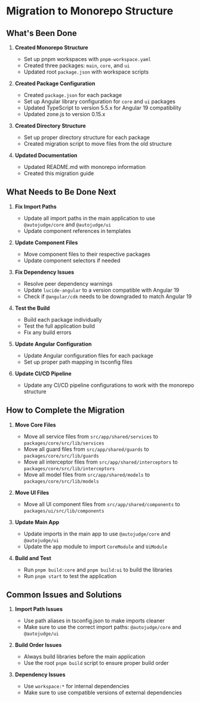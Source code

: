 # Migration to Monorepo Structure

## What's Been Done

1. **Created Monorepo Structure**
   - Set up pnpm workspaces with `pnpm-workspace.yaml`
   - Created three packages: `main`, `core`, and `ui`
   - Updated root `package.json` with workspace scripts

2. **Created Package Configuration**
   - Created `package.json` for each package
   - Set up Angular library configuration for `core` and `ui` packages
   - Updated TypeScript to version 5.5.x for Angular 19 compatibility
   - Updated zone.js to version 0.15.x

3. **Created Directory Structure**
   - Set up proper directory structure for each package
   - Created migration script to move files from the old structure

4. **Updated Documentation**
   - Updated README.md with monorepo information
   - Created this migration guide

## What Needs to Be Done Next

1. **Fix Import Paths**
   - Update all import paths in the main application to use `@autojudge/core` and `@autojudge/ui`
   - Update component references in templates

2. **Update Component Files**
   - Move component files to their respective packages
   - Update component selectors if needed

3. **Fix Dependency Issues**
   - Resolve peer dependency warnings
   - Update `lucide-angular` to a version compatible with Angular 19
   - Check if `@angular/cdk` needs to be downgraded to match Angular 19

4. **Test the Build**
   - Build each package individually
   - Test the full application build
   - Fix any build errors

5. **Update Angular Configuration**
   - Update Angular configuration files for each package
   - Set up proper path mapping in tsconfig files

6. **Update CI/CD Pipeline**
   - Update any CI/CD pipeline configurations to work with the monorepo structure

## How to Complete the Migration

1. **Move Core Files**
   - Move all service files from `src/app/shared/services` to `packages/core/src/lib/services`
   - Move all guard files from `src/app/shared/guards` to `packages/core/src/lib/guards`
   - Move all interceptor files from `src/app/shared/interceptors` to `packages/core/src/lib/interceptors`
   - Move all model files from `src/app/shared/models` to `packages/core/src/lib/models`

2. **Move UI Files**
   - Move all UI component files from `src/app/shared/components` to `packages/ui/src/lib/components`

3. **Update Main App**
   - Update imports in the main app to use `@autojudge/core` and `@autojudge/ui`
   - Update the app module to import `CoreModule` and `UiModule`

4. **Build and Test**
   - Run `pnpm build:core` and `pnpm build:ui` to build the libraries
   - Run `pnpm start` to test the application

## Common Issues and Solutions

1. **Import Path Issues**
   - Use path aliases in tsconfig.json to make imports cleaner
   - Make sure to use the correct import paths: `@autojudge/core` and `@autojudge/ui`

2. **Build Order Issues**
   - Always build libraries before the main application
   - Use the root `pnpm build` script to ensure proper build order

3. **Dependency Issues**
   - Use `workspace:*` for internal dependencies
   - Make sure to use compatible versions of external dependencies 